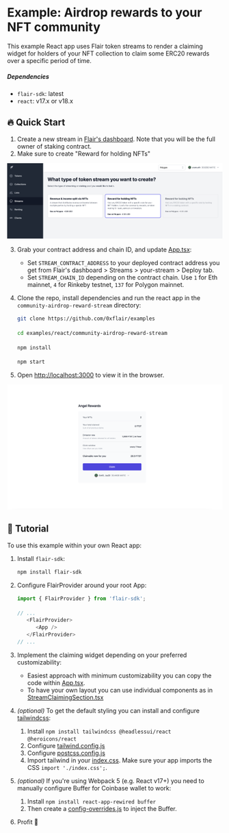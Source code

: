 # Example: Airdrop rewards to your NFT community

This example React app uses Flair token streams to render a claiming widget for holders of your NFT collection to claim some ERC20 rewards over a specific period of time.

##### Dependencies

* `flair-sdk`: latest
* `react`: v17.x or v18.x

## :fire: Quick Start

1. Create a new stream in [Flair's dashboard](https://app.flair.finance/streams). Note that you will be the full owner of staking contract.
2. Make sure to create "Reward for holding NFTs"

![Screenshot](./preset-selection.png)

3. Grab your contract address and chain ID, and update [App.tsx](./src/App.tsx):
   * Set `STREAM_CONTRACT_ADDRESS` to your deployed contract address you get from Flair's dashboard > Streams > your-stream > Deploy tab.
   * Set `STREAM_CHAIN_ID` depending on the contract chain. Use `1` for Eth mainnet, `4` for Rinkeby testnet, `137` for Polygon mainnet.
4. Clone the repo, install dependencies and run the react app in the `community-airdrop-reward-stream` directory:

   ```sh
   git clone https://github.com/0xflair/examples

   cd examples/react/community-airdrop-reward-stream

   npm install

   npm start
   ```

5. Open [http://localhost:3000](http://localhost:3000) to view it in the browser.

![Screenshot](./staking-screenshot.png)

## 🔮 Tutorial

To use this example within your own React app:

1. Install `flair-sdk`:

   ```sh
   npm install flair-sdk
   ```

2. Configure FlairProvider around your root App:

   ```ts
   import { FlairProvider } from 'flair-sdk';

   // ...
      <FlairProvider>
         <App />
      </FlairProvider>
   // ...
   ```

3. Implement the claiming widget depending on your preferred customizability:
   * Easiest approach with minimum customizability you can copy the code within [App.tsx](./src/App.tsx).
   * To have your own layout you can use individual components as in [StreamClaimingSection.tsx](https://github.com/0xflair/typescript-sdk/blob/main/packages/react-token-streams/src/sections/StreamClaimingSection.tsx#L61)

4. *(optional)* To get the default styling you can install and configure [tailwindcss](https://tailwindcss.com/docs/installation/using-postcss):
   1. Install `npm install tailwindcss @headlessui/react @heroicons/react`
   2. Configure [tailwind.config.js](./tailwind.config.js)
   3. Configure [postcss.config.js](./postcss.config.js)
   4. Import tailwind in your [index.css](./src/index.css). Make sure your app imports the CSS `import './index.css';`.

5. *(optional)* If you're using Webpack 5 (e.g. React v17+) you need to manually configure Buffer for Coinbase wallet to work:
   1. Install `npm install react-app-rewired buffer`
   2. Then create a [config-overrides.js](config-overrides.js) to inject the Buffer.

6. Profit :rocket:
